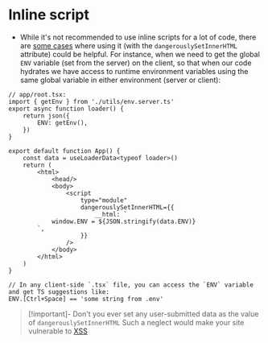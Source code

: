 # Inline script
- While it's not recommended to use inline scripts for a lot of code, there are [some cases](https://www.epicweb.dev/tips/javascript-module-evaluation-order-on-the-web) where using it (with the `dangerouslySetInnerHTML` attribute) could be helpful. For instance, when we need to get the global `ENV` variable (set from the server) on the client, so that when our code hydrates we have access to runtime environment variables using the same global variable in either environment (server or client):
```tsx
// app/root.tsx:
import { getEnv } from './utils/env.server.ts'
export async function loader() {
	return json({
		ENV: getEnv(),
	})
}

export default function App() {
	const data = useLoaderData<typeof loader>()
	return (
		<html>
			<head/>
			<body>
				<script
					type="module"
					dangerouslySetInnerHTML={{
						__html: `
			window.ENV = ${JSON.stringify(data.ENV)}
		`,
					}}
				/>
			</body>
		</html>
	)
}

// In any client-side `.tsx` file, you can access the `ENV` variable and get TS suggestions like: 
ENV.[Ctrl+Space] == 'some string from .env'
```
> [!important]- Don't you ever set any user-submitted data as the value of `dangerouslySetInnerHTML`
> Such a neglect would make your site vulnerable to [XSS](https://owasp.org/www-community/attacks/xss/)

